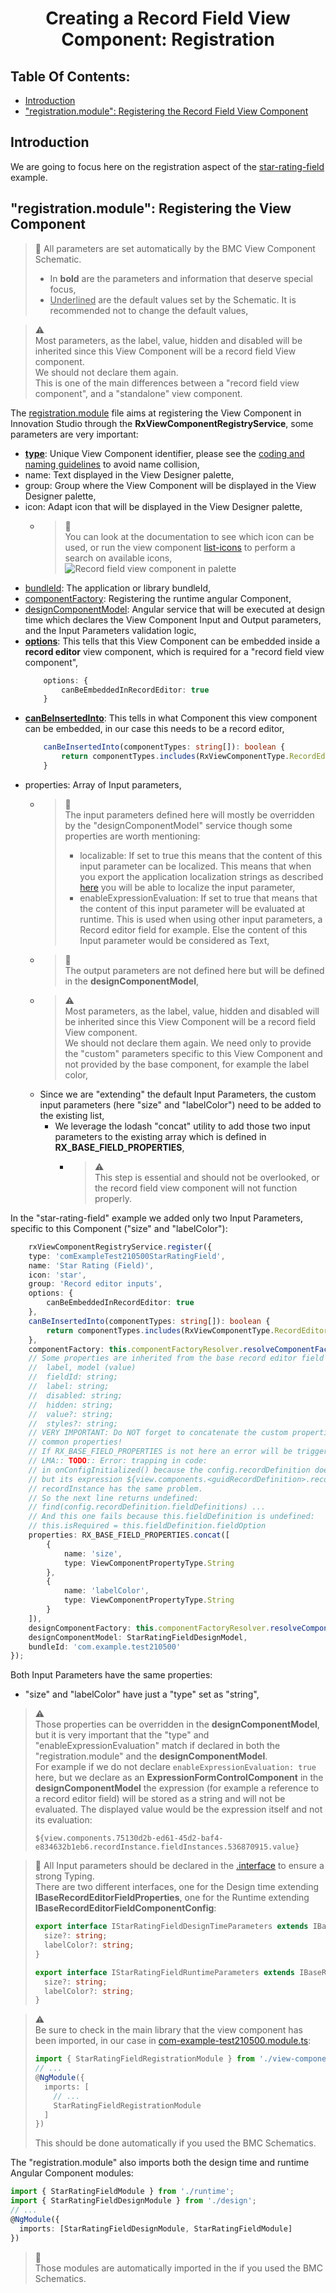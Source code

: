 <h1 style="text-align:center">Creating a Record Field View Component: Registration</h1>

## Table Of Contents:
* [Introduction](#introduction)
* ["registration.module": Registering the Record Field View Component](#registration)


<a name="introduction"></a>
## Introduction
We are going to focus here on the registration aspect of the [star-rating-field](../../_details/JAVASCRIPT_RECORD_FIELD_VIEW_COMPONENTS.MD#star-rating-field) example.

<a name="registration"></a>
## "registration.module": Registering the View Component
> :memo:
> All parameters are set automatically by the BMC View Component Schematic.
> * In **bold** are the parameters and information that deserve special focus,
> * <ins>Underlined</ins> are the default values set by the Schematic. It is recommended not to change the default values,

> :warning:  
> Most parameters, as the label, value, hidden and disabled will be inherited since this View Component will be a record field View component.  
> We should not declare them again.  
> This is one of the main differences between a "record field view component", and a "standalone" view component.

The [registration.module](../../bundle/src/main/webapp/libs/com-example-test210500/src/lib/view-components/star-rating-field/star-rating-field-registration.module.ts) file aims at registering the View Component in Innovation Studio through the **RxViewComponentRegistryService**, some parameters are very important:
* <ins>**type**</ins>: Unique View Component identifier, please see the [coding and naming guidelines](../CODING_NAMING_GUIDELINES.MD) to avoid name collision,
* name: Text displayed in the View Designer palette,
* group: Group where the View Component will be displayed in the View Designer palette,
* icon: Adapt icon that will be displayed in the View Designer palette,
  * > :memo:  
    You can look at the documentation to see which icon can be used, or run the view component [list-icons](../../bundle/src/main/webapp/libs/com-example-test210500/src/lib/view-components/list-icons) to perform a search on available icons,  
  ![Record field view component in palette](../../_details/pictures/view-component-field-palette.png)
* <ins>bundleId</ins>: The application or library bundleId,
* <ins>componentFactory</ins>: Registering the runtime angular Component,
* <ins>designComponentModel</ins>: Angular service that will be executed at design time which declares the View Component Input and Output parameters, and the Input Parameters validation logic,
* <ins>**options**</ins>: This tells that this View Component can be embedded inside a **record editor** view component, which is required for a "record field view component",
    ```typescript
        options: {
            canBeEmbeddedInRecordEditor: true
        }
    ```
* <ins>**canBeInsertedInto**</ins>: This tells in what Component this view component can be embedded, in our case this needs to be a record editor,
    ```typescript
        canBeInsertedInto(componentTypes: string[]): boolean {
            return componentTypes.includes(RxViewComponentType.RecordEditor);
        }
    ```
* properties: Array of Input parameters,
    * > :memo:  
      The input parameters defined here will mostly be overridden by the "designComponentModel" service though some properties are worth mentioning:
      > * localizable: If set to true this means that the content of this input parameter can be localized. This means that when you export the application localization strings as described [here](../../_guides/LOCALIZATION.MD) you will be able to localize the input parameter,
      > * enableExpressionEvaluation: If set to true that means that the content of this input parameter will be evaluated at runtime. This is used when using other input parameters, a Record editor field for example. Else the content of this Input parameter would be considered as Text,
    * > :memo:  
      The output parameters are not defined here but will be defined in the **designComponentModel**,
    * > :warning:  
      Most parameters, as the label, value, hidden and disabled will be inherited since this View Component will be a record field View component.  
      We should not declare them again. We need only to provide the "custom" parameters specific to this View Component and not provided by the base component, for example the label color,
    * Since we are "extending" the default Input Parameters, the custom input parameters (here "size" and "labelColor") need to be added to the existing list,
      * We leverage the lodash "concat" utility to add those two input parameters to the existing array which is defined in **RX_BASE_FIELD_PROPERTIES**,
        * > :warning:  
          This step is essential and should not be overlooked, or the record field view component will not function properly.

In the "star-rating-field" example we added only two Input Parameters, specific to this Component ("size" and "labelColor"):
```typescript
    rxViewComponentRegistryService.register({
    type: 'comExampleTest210500StarRatingField',
    name: 'Star Rating (Field)',
    icon: 'star',
    group: 'Record editor inputs',
    options: {
        canBeEmbeddedInRecordEditor: true
    },
    canBeInsertedInto(componentTypes: string[]): boolean {
        return componentTypes.includes(RxViewComponentType.RecordEditor);
    },
    componentFactory: this.componentFactoryResolver.resolveComponentFactory(StarRatingFieldComponent),
    // Some properties are inherited from the base record editor field design defined in "IBaseRecordEditorFieldProperties":
    //  label, model (value)
    //  fieldId: string;
    //  label: string;
    //  disabled: string;
    //  hidden: string;
    //  value?: string;
    //  styles?: string;
    // VERY IMPORTANT: Do NOT forget to concatenate the custom properties with the
    // common properties!
    // If RX_BASE_FIELD_PROPERTIES is not here an error will be triggered in "base-record-editor-field-component.class.ts"
    // LMA:: TODO:: Error: trapping in code:
    // in onConfigInitialized() because the config.recordDefinition does not contain the recordDefinition object
    // but its expression ${view.components.<guidRecordDefinition>.recordDefinition} as it was never evaluated.
    // recordInstance has the same problem.
    // So the next line returns undefined:
    // find(config.recordDefinition.fieldDefinitions) ...
    // And this one fails because this.fieldDefinition is undefined:
    // this.isRequired = this.fieldDefinition.fieldOption
    properties: RX_BASE_FIELD_PROPERTIES.concat([
        {
            name: 'size',
            type: ViewComponentPropertyType.String
        },
        {
            name: 'labelColor',
            type: ViewComponentPropertyType.String
        }
    ]),
    designComponentFactory: this.componentFactoryResolver.resolveComponentFactory(StarRatingFieldDesignComponent),
    designComponentModel: StarRatingFieldDesignModel,
    bundleId: 'com.example.test210500'
});
```

Both Input Parameters have the same properties:
* "size" and "labelColor" have just a "type" set as "string",  

> :warning:  
> Those properties can be overridden in the **designComponentModel**, but it is very important that the "type" and "enableExpressionEvaluation" match if declared in both the "registration.module" and the **designComponentModel**.  
> For example if we do not declare ```enableExpressionEvaluation: true``` here, but we declare as an **ExpressionFormControlComponent** in the **designComponentModel** the expression (for example a reference to a record editor field) will be stored as a string and will not be evaluated. The displayed value would be the expression itself and not its evaluation:
> ```text
> ${view.components.75130d2b-ed61-45d2-baf4-e834632b1eb6.recordInstance.fieldInstances.536870915.value}
> ```

> :memo:
> All Input parameters should be declared in the [.interface](../../bundle/src/main/webapp/libs/com-example-test210500/src/lib/view-components/star-rating-field/design/star-rating-field.interface.ts) to ensure a strong Typing.  
> There are two different interfaces, one for the Design time extending **IBaseRecordEditorFieldProperties**, one for the Runtime extending **IBaseRecordEditorFieldComponentConfig**:
> ```typescript
> export interface IStarRatingFieldDesignTimeParameters extends IBaseRecordEditorFieldProperties {
>   size?: string;
>   labelColor?: string;
> }
>
> export interface IStarRatingFieldRuntimeParameters extends IBaseRecordEditorFieldComponentConfig {
>   size?: string;
>   labelColor?: string;
> }
> ```

> :warning:  
> Be sure to check in the main library that the view component has been imported, in our case in [com-example-test210500.module.ts](../../bundle/src/main/webapp/libs/com-example-test210500/src/lib/com-example-test210500.module.ts):
> ```typescript
> import { StarRatingFieldRegistrationModule } from './view-components/star-rating-field/star-rating-field-registration.module';
> // ...
> @NgModule({
>   imports: [
>     // ...
>     StarRatingFieldRegistrationModule
>   ]
> })
> ``` 
> This should be done automatically if you used the BMC Schematics.

The "registration.module" also imports both the design time and runtime Angular Component modules:
```typescript
import { StarRatingFieldModule } from './runtime';
import { StarRatingFieldDesignModule } from './design';
// ...
@NgModule({
  imports: [StarRatingFieldDesignModule, StarRatingFieldModule]
})
```
> :memo:  
> Those modules are automatically imported in the if you used the BMC Schematics.
